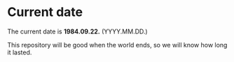 # Current date

The current date is **1984.09.22.** (YYYY.MM.DD.)

This repository will be good when the world ends, so we will know how long it lasted.